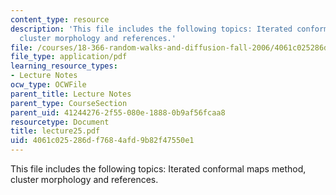 ```yaml
---
content_type: resource
description: 'This file includes the following topics: Iterated conformal maps method,
  cluster morphology and references.'
file: /courses/18-366-random-walks-and-diffusion-fall-2006/4061c025286df7684afd9b82f47550e1_lecture25.pdf
file_type: application/pdf
learning_resource_types:
- Lecture Notes
ocw_type: OCWFile
parent_title: Lecture Notes
parent_type: CourseSection
parent_uid: 41244276-2f55-080e-1888-0b9af56fcaa8
resourcetype: Document
title: lecture25.pdf
uid: 4061c025-286d-f768-4afd-9b82f47550e1
---
```

This file includes the following topics: Iterated conformal maps method, cluster morphology and references.

